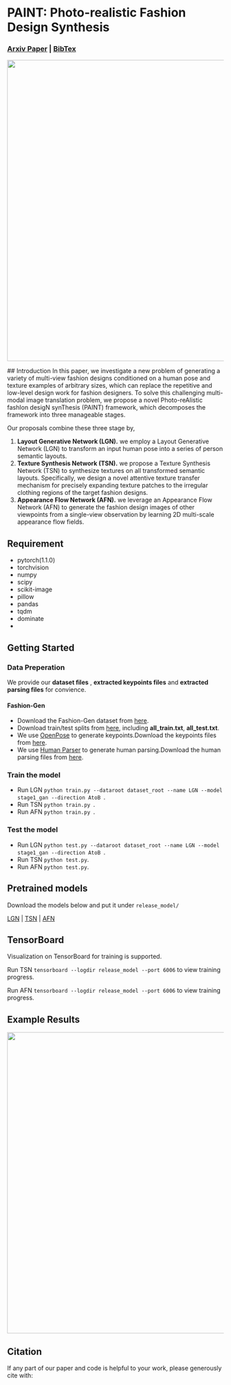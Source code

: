 # PAINT: Photo-realistic Fashion Design Synthesis

### [Arxiv Paper](----后期补---) | [BibTex](https://github.com/gxl-groups/PAINT#citation)

<p align='center'>  
  <img src='https://github.com/gxl-groups/PAINT/TSN/blob/pytorch/docs/PAINT.PNG' width='700'/>
</p>
<p align='center'> 
</p>
## Introduction 
In this paper, we investigate a new problem of generating a variety of multi-view fashion designs conditioned on a human pose and texture examples of arbitrary sizes, which can replace the repetitive and low-level design work for fashion designers. To solve this challenging multi-modal image translation problem, we propose a novel Photo-reAlistic fashIon desigN synThesis (PAINT) framework, which decomposes the framework into three manageable stages. 

Our proposals combine these three stage by,
1) **Layout Generative Network (LGN).** we employ a Layout Generative Network (LGN) to
transform an input human pose into a series of person semantic layouts. 
2) **Texture Synthesis Network (TSN).** we propose a Texture Synthesis Network (TSN) to synthesize textures on all transformed semantic layouts. Specifically, we design a novel attentive texture transfer mechanism
for precisely expanding texture patches to the irregular clothing regions of the target fashion designs. 
3) **Appearance Flow Network (AFN).** we leverage an Appearance Flow Network (AFN) to generate the fashion design images of other viewpoints from a single-view observation by learning 2D multi-scale appearance flow fields. 

## Requirement
* pytorch(1.1.0)
* torchvision
* numpy
* scipy
* scikit-image
* pillow
* pandas
* tqdm
* dominate
* 
## Getting Started
### Data Preperation
We provide our **dataset files** , **extracted keypoints files** and **extracted parsing files**  for convience.

#### Fashion-Gen
- Download the Fashion-Gen dataset from [here](https://pan.baidu.com/s/1Oj3XAywMHocDsi4ASPhMtw?pwd=kad8). 
- Download train/test splits from [here](https://pan.baidu.com/s/1xrVnEYMyOAVr-rr8mbgN5w?pwd=udb2), including **all\_train.txt**, **all_test.txt**. 
- We use [OpenPose](https://openaccess.thecvf.com/content_cvpr_2018/papers/Chen_Cascaded_Pyramid_Network_CVPR_2018_paper.pdf) to generate keypoints.Download the keypoints files from [here](https://pan.baidu.com/s/1_WrJXbO-jUTpuneJtQ8_Fg?pwd=gutg).
- We use [Human Parser](https://openaccess.thecvf.com/content_ECCV_2018/papers/Ke_Gong_Instance-level_Human_Parsing_ECCV_2018_paper.pdf) to generate human parsing.Download the human parsing files from [here](https://pan.baidu.com/s/1cMzODPWVlPjiyk5qMGlumA?pwd=599r).

### Train the model
* Run LGN `python train.py --dataroot dataset_root --name LGN --model stage1_gan --direction AtoB `. 
* Run TSN `python train.py `. 
* Run AFN `python train.py `.


### Test the model
* Run LGN `python test.py --dataroot dataset_root --name LGN --model stage1_gan --direction AtoB `. 
* Run TSN `python test.py`. 
* Run AFN `python test.py`. 

## Pretrained models
Download the models below and put it under `release_model/`

[LGN](https://pan.baidu.com/s/1_tlA802AEpTeGjtgQAiOjw?pwd=26us) | [TSN](https://pan.baidu.com/s/1cXQlN3MJQQoDtqdMXtbYFg?pwd=5bw2) | [AFN](https://pan.baidu.com/s/1_vZnJ1_aX037IqAIFkv6Zw?pwd=cqf5)

## TensorBoard
Visualization on TensorBoard for training is supported. 

Run TSN `tensorboard --logdir release_model --port 6006` to view training progress. 

Run AFN `tensorboard --logdir release_model --port 6006` to view training progress. 

## Example Results 

<p align='center'>  
  <img src='https://github.com/gxl-groups/PAINT/TSN/blob/pytorch/docs/result.PNG' width='700'/>
</p>
<p align='center'> 
</p>

## Citation
If any part of our paper and code is helpful to your work, please generously cite with:
```

```

